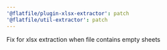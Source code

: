 ```yaml
---
'@flatfile/plugin-xlsx-extractor': patch
'@flatfile/util-extractor': patch
---
```


Fix for xlsx extraction when file contains empty sheets
